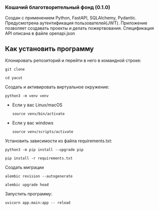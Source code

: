 ### Кошачий благотворительный фонд (0.1.0)

Создан с применением Python, FastAPI, SQLAlchemy, Pydantic.
Предусмотрена аутентификация пользователей(JWT).
Приложение позволяет создавать проекты и делать пожертвования.
Спецификация API описана в файле openapi.json

## Как установить программу

Клонировать репозиторий и перейти в него в командной строке:

```
git clone 
```

```
cd yacut
```

Cоздать и активировать виртуальное окружение:

```
python3 -m venv venv
```

* Если у вас Linux/macOS

    ```
    source venv/bin/activate
    ```

* Если у вас windows

    ```
    source venv/scripts/activate
    ```

Установить зависимости из файла requirements.txt:

```
python3 -m pip install --upgrade pip
```

```
pip install -r requirements.txt
```

Создать миграции

```
alembic revision --autogenerate
```
```
alembic upgrade head
```

Запустить программу:

```
uvicorn app.main:app -- reload
```
